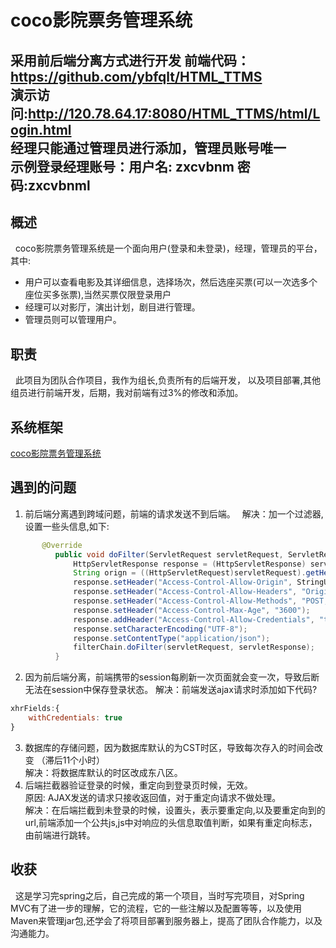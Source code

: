 # coco影院票务管理系统   
  
   
采用前后端分离方式进行开发
前端代码：https://github.com/ybfqlt/HTML_TTMS     
演示访问:http://120.78.64.17:8080/HTML_TTMS/html/Login.html     
经理只能通过管理员进行添加，管理员账号唯一   
示例登录经理账号：用户名: zxcvbnm 密码:zxcvbnml  
---  
## 概述
&#160;&#160;coco影院票务管理系统是一个面向用户(登录和未登录)，经理，管理员的平台，其中:   
- 用户可以查看电影及其详细信息，选择场次，然后选座买票(可以一次选多个座位买多张票),当然买票仅限登录用户  
- 经理可以对影厅，演出计划，剧目进行管理。  
- 管理员则可以管理用户。 
## 职责
&#160;&#160;此项目为团队合作项目，我作为组长,负责所有的后端开发， 以及项目部署,其他组员进行前端开发，后期，我对前端有过3%的修改和添加。

## 系统框架
[coco影院票务管理系统](https://github.com/ybfqlt/TTMS_bs1.0/blob/master/docs/%E5%9B%BE%E7%89%871.png)

## 遇到的问题
1. 前后端分离遇到跨域问题，前端的请求发送不到后端。　
解决：加一个过滤器,设置一些头信息,如下:
```java
       @Override
          public void doFilter(ServletRequest servletRequest, ServletResponse servletResponse, FilterChain filterChain) throws IOException, ServletException {
              HttpServletResponse response = (HttpServletResponse) servletResponse;
              String orign = ((HttpServletRequest)servletRequest).getHeader("Origin");
              response.setHeader("Access-Control-Allow-Origin", StringUtils.isEmpty(orign)?"*":orign);
              response.setHeader("Access-Control-Allow-Headers", "Origin, X-Requested-With, Content-Type, Accept, If-Modified-Since");
              response.setHeader("Access-Control-Allow-Methods", "POST, GET, OPTIONS, DELETE");
              response.setHeader("Access-Control-Max-Age", "3600");
              response.addHeader("Access-Control-Allow-Credentials", "true");
              response.setCharacterEncoding("UTF-8");
              response.setContentType("application/json");
              filterChain.doFilter(servletRequest, servletResponse);
          }
```
  
2. 因为前后端分离，前端携带的session每刷新一次页面就会变一次，导致后断无法在session中保存登录状态。
解决：前端发送ajax请求时添加如下代码?
```js
xhrFields:{
    withCredentials: true
}
``` 
3. 数据库的存储问题，因为数据库默认的为CST时区，导致每次存入的时间会改变 （滞后11个小时）    
解决：将数据库默认的时区改成东八区。        
4. 后端拦截器验证登录的时候，重定向到登录页时候，无效。   
原因: AJAX发送的请求只接收返回值，对于重定向请求不做处理。　　　  
解决：在后端拦截到未登录的时候，设置头，表示要重定向,以及要重定向到的url,前端添加一个公共js,js中对响应的头信息取值判断，如果有重定向标志，由前端进行跳转。


## 收获
&#160;&#160;这是学习完spring之后，自己完成的第一个项目，当时写完项目，对Spring MVC有了进一步的理解，它的流程，它的一些注解以及配置等等，以及使用Maven来管理jar包,还学会了将项目部署到服务器上，提高了团队合作能力，以及沟通能力。
